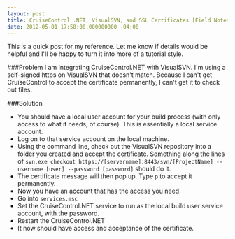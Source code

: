 ```yaml
---
layout: post
title: CruiseControl .NET, VisualSVN, and SSL Certificates [Field Notes]
date: 2012-05-01 17:58:00.000000000 -04:00
---
```

This is a quick post for my reference. Let me know if details would be helpful and I'll be happy to turn it into more of a tutorial style.

###Problem
I am integrating CruiseControl.NET with VisualSVN. I'm using a self-signed https on VisualSVN that doesn't match. Because I can't get CruiseControl to accept the certificate permanently, I can't get it to check out files.

###Solution
* You should have a local user account for your build process (with only access to what it needs, of course). This is essentially a local service account.
* Log on to that service account on the local machine.
* Using the command line, check out the VisualSVN repository into a folder you created and accept the certificate. Something along the lines of `svn.exe checkout https://[servername]:8443/svn/[ProjectName] --username [user] --password [password]` should do it.
* The certificate message will then pop up. Type `p` to accept it permanently.
* Now you have an account that has the access you need.
* Go into `services.msc`
* Set the CruiseControl.NET service to run as the local build user service account, with the password.
* Restart the CruiseControl.NET
* It now should have access and acceptance of the certificate.
